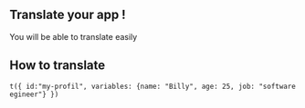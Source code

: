 ## Translate your app !

You will be able to translate easily

## How to translate

`t({ id:"my-profil", variables: {name: "Billy", age: 25, job: "software egineer"} })`
